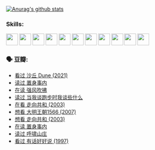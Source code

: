 
[![Anurag's github stats](https://github-readme-stats.vercel.app/api?username=w940853815)](https://github.com/anuraghazra/github-readme-stats)

### Skills:

<code><img height="32" src="https://cdn.jsdelivr.net/npm/simple-icons@v5/icons/python.svg"></code>
<code><img height="32" src="https://cdn.jsdelivr.net/npm/simple-icons@v5/icons/javascript.svg"></code>
<code><img height="32" src="https://cdn.jsdelivr.net/npm/simple-icons@v5/icons/django.svg"></code>
<code><img height="32" src="https://cdn.jsdelivr.net/npm/simple-icons@v5/icons/flask.svg"></code>
<code><img height="32" src="https://cdn.jsdelivr.net/npm/simple-icons@v5/icons/vuetify.svg"></code>
<code><img height="32" src="https://cdn.jsdelivr.net/npm/simple-icons@v5/icons/git.svg"></code>
<code><img height="32" src="https://cdn.jsdelivr.net/npm/simple-icons@v5/icons/docker.svg"></code>
<code><img height="32" src="https://cdn.jsdelivr.net/npm/simple-icons@v5/icons/postgresql.svg"></code>
<code><img height="32" src="https://cdn.jsdelivr.net/npm/simple-icons@v5/icons/elasticsearch.svg"></code>
<code><img height="32" src="https://cdn.jsdelivr.net/npm/simple-icons@v5/icons/macos.svg"></code>
<code><img height="32" src="https://cdn.jsdelivr.net/npm/simple-icons@v5/icons/linux.svg"></code>

### 🗣 豆瓣:

<!-- DOUBAN-ACTIVITIES:START -->
- [看过 沙丘 Dune‎ (2021)](https://www.douban.com/people/136069238/status/3726869471/?_i=42544370)
- [读过 置身事内](https://www.douban.com/people/136069238/status/3726223867/?_i=42544370)
- [在读 强风吹拂](https://www.douban.com/people/136069238/status/3725395475/?_i=42544370)
- [读过 当我谈跑步时我谈些什么](https://www.douban.com/people/136069238/status/3715422296/?_i=42544370)
- [在看 走向共和‎ (2003)](https://www.douban.com/people/136069238/status/3711470443/?_i=42544370)
- [想看 大明王朝1566‎ (2007)](https://www.douban.com/people/136069238/status/3710980213/?_i=42544370)
- [想看 走向共和‎ (2003)](https://www.douban.com/people/136069238/status/3710980002/?_i=42544370)
- [在读 置身事内](https://www.douban.com/people/136069238/status/3710472151/?_i=42544370)
- [读过 呼啸山庄](https://www.douban.com/people/136069238/status/3710470617/?_i=42544370)
- [看过 有话好好说‎ (1997)](https://www.douban.com/people/136069238/status/3709833172/?_i=42544370)
<!-- DOUBAN-ACTIVITIES:END -->
<!--
**w940853815/w940853815** is a ✨ _special_ ✨ repository because its `README.md` (this file) appears on your GitHub profile.

Here are some ideas to get you started:

- 🔭 I’m currently working on ...
- 🌱 I’m currently learning ...
- 👯 I’m looking to collaborate on ...
- 🤔 I’m looking for help with ...
- 💬 Ask me about ...
- 📫 How to reach me: ...
- 😄 Pronouns: ...
- ⚡ Fun fact: ...
-->
